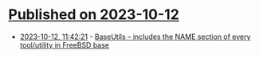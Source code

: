 # [Published on 2023-10-12](index.md)

* [2023-10-12, 11:42:21](https://lobste.rs/s/tdityv/baseutils_includes_name_section_every) - [BaseUtils – includes the NAME section of every tool/utility in FreeBSD base](https://wiki.freebsd.org/BaseUtils)

